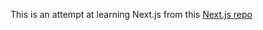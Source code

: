 This is an attempt at learning Next.js from this [Next.js repo](https://github.com/panaverse/learn-nextjs)